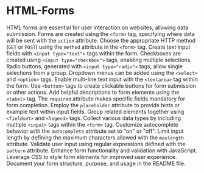 # HTML-Forms
HTML forms are essential for user interaction on websites, allowing data submission.
Forms are created using the `<form>` tag, specifying where data will be sent with the `action` attribute.
Choose the appropriate HTTP method (`GET` or `POST`) using the `method` attribute in the `<form>` tag.
Create text input fields with `<input type="text">` tags within the form.
Checkboxes are created using `<input type="checkbox">` tags, enabling multiple selections.
Radio buttons, generated with `<input type="radio">` tags, allow single selections from a group.
Dropdown menus can be added using the `<select>` and `<option>` tags.
Enable multi-line text input with the `<textarea>` tag within the form.
Use `<button>` tags to create clickable buttons for form submission or other actions.
Add helpful descriptions to form elements using the `<label>` tag.
The `required` attribute makes specific fields mandatory for form completion.
Employ the `placeholder` attribute to provide hints or example text within input fields.
Group related elements together using `<fieldset>` and `<legend>` tags.
Collect various data types by including multiple `<input>` tags within the `<form>` tag.
Customize autocomplete behavior with the `autocomplete` attribute set to "on" or "off".
Limit input length by defining the maximum characters allowed with the `maxlength` attribute.
Validate user input using regular expressions defined with the `pattern` attribute.
Enhance form functionality and validation with JavaScript.
Leverage CSS to style form elements for improved user experience.
Document your form structure, purpose, and usage in the README file.
